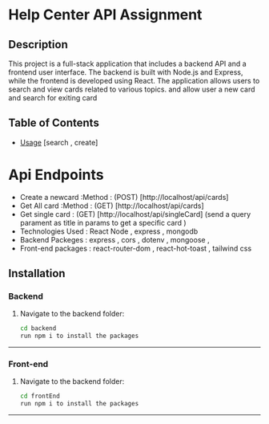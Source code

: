 # Help Center API Assignment



## Description
This project is a full-stack application that includes a backend API and a frontend user interface. The backend is built with Node.js and Express, while the frontend is developed using React. The application allows users to search and view cards related to various topics.
and allow user a new card and search for exiting card

## Table of Contents
- [Usage](#usage) [search ,  create]

# Api Endpoints
- Create a newcard :Method : (POST) [http://localhost/api/cards]
- Get All card :Method : (GET) [http://localhost/api/cards]
- Get single card : (GET) [http://localhost/api/singleCard] (send a query parament as title  in params to get a specific card )
- Technologies Used :  React Node , express , mongodb
- Backend Packeges : express , cors , dotenv , mongoose , 
- Front-end packages : react-router-dom , react-hot-toast , tailwind css

## Installation

### Backend
1. Navigate to the backend folder:
   ```bash
   cd backend 
   run npm i to install the packages
---

### Front-end
1. Navigate to the backend folder:
   ```bash
   cd frontEnd
   run npm i to install the packages
---
